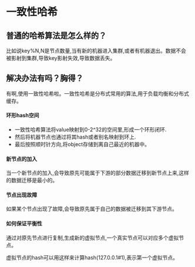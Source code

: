 # 一致性哈希

## 普通的哈希算法是怎么样的？
比如说key%N,N是节点数量,当有新的机器进入集群,或者有机器退出。数据不会被影射到集群,导致key影射失效,导致数据丢失。

## 解决办法有吗？胸得？
有啊,使用一致性哈希啦。一致性哈希是分布式常用的算法,用于负载均衡和分布式缓存。

#### 环形hash空间
* 一致性哈希算法将value映射到0-2^32的空间里,形成一个环形闭环.
* 然后将机器节点也通过将其hash或者别名映射到环上.
* 最后按照顺时针方向,将object存储到离自己最近的机器中。

#### 新节点的加入
当一个新节点的加入,会导致原先可能属于下游的部分数据迁移到新节点上来,这样的数据迁移是最小的。
#### 节点出现故障
如果某个节点出现了故障,会导致原先属于自己的数据被迁移到其下游节点。

#### 如何保证平衡性
通过对原先节点进行复制,生成新的虚拟节点,一个真实节点可以对应多个虚拟节点。

虚拟节点的hash可以用这样来计算hash(127.0.0.1#1),表示第一个虚拟节点。

